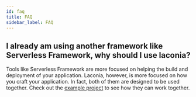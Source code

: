 ```yaml
---
id: faq
title: FAQ
sidebar_label: FAQ
---
```


## I already am using another framework like Serverless Framework, why should I use laconia?

Tools like Serverless Framework are more focused on helping the build and
deployment of your application. Laconia, however, is more focused on how you
craft your application. In fact, both of them are designed to be used together.
Check out the [example project](examples) to see how they can work together.
